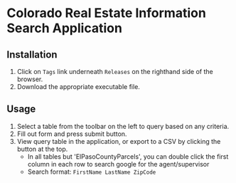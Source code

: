 # Colorado Real Estate Information Search Application

## Installation

1. Click on `Tags` link underneath `Releases` on the righthand side of the browser.
2. Download the appropriate executable file.

## Usage

1. Select a table from the toolbar on the left to query based on any criteria.
2. Fill out form and press submit button.
3. View query table in the application, or export to a CSV by clicking the button at the top.
    - In all tables but 'ElPasoCountyParcels', you can double click the first column in each row to search google for the agent/supervisor
    - Search format: `FirstName LastName ZipCode`
